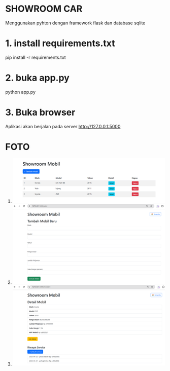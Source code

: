 # SHOWROOM CAR
Menggunakan pyhton dengan framework flask dan database sqlite

# 1. install requirements.txt
pip install -r requirements.txt

# 2. buka app.py
python app.py

# 3. Buka browser
Aplikasi akan berjalan pada server http://127.0.0.1:5000

# FOTO
1. <img src="foto/1.png">
2. <img src="foto/2.png">
3. <img src="foto/3.png">

